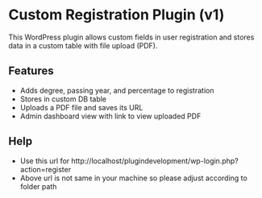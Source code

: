 # Custom Registration Plugin (v1)

This WordPress plugin allows custom fields in user registration and stores data in a custom table with file upload (PDF).

## Features
- Adds degree, passing year, and percentage to registration
- Stores in custom DB table
- Uploads a PDF file and saves its URL
- Admin dashboard view with link to view uploaded PDF

## Help
- Use this url for http://localhost/plugindevelopment/wp-login.php?action=register
- Above url is not same in your machine so please adjust according to folder path


